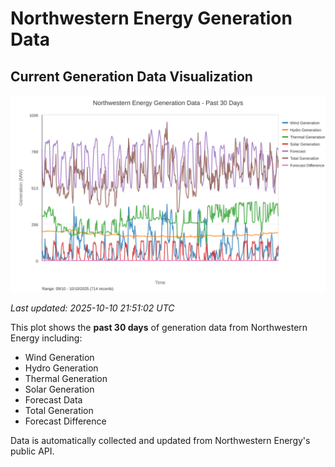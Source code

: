 # Northwestern Energy Generation Data

## Current Generation Data Visualization

![Northwestern Energy Generation Data](images/nwe_generation_plot.svg)

*Last updated: 2025-10-10 21:51:02 UTC*

This plot shows the **past 30 days** of generation data from Northwestern Energy including:
- Wind Generation
- Hydro Generation  
- Thermal Generation
- Solar Generation
- Forecast Data
- Total Generation
- Forecast Difference

Data is automatically collected and updated from Northwestern Energy's public API.


